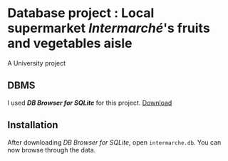 # Database project : Local supermarket *Intermarché*'s fruits and vegetables aisle
A University project
## DBMS
I used ***DB Browser for SQLite*** for this project. [Download](https://sqlitebrowser.org/dl/)
## Installation
After downloading *DB Browser for SQLite*, open `intermarche.db`. You can now browse through the data.
